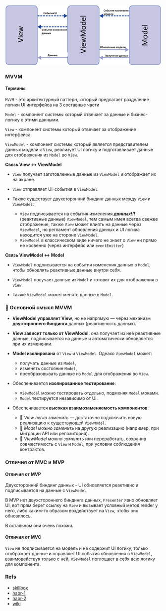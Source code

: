 ![alt text](docs/3a38f65895eec8816ccacb3388de200a.png)

### MVVM

#### Термины

`MVVM` - это архитектурный паттерн, который предлагает разделение логики UI интерфейса на 3 составные части

`Model` - компонент системы который отвечает за данные и бизнес-логику с этими данными.

`View` - компонент системы который отвечает за отображение интерфейса.

`ViewModel` - компонент системы который является представителем данных модели к `View`, реализует UI логику и подготавливает данные для отображения из `Model` во `View`.

**Связь View ↔ ViewModel**

- `View` получает заготовленные данные из `ViewModel` и отображает их на экране.

- `View` отправляет UI-события в `ViewModel`.

- Также существует двухсторонний биндинг данных между `View` и `ViewModel`:

  - `View` подписывается на события изменения <b><i>данных!!!</i></b> (реактивные данные) `ViewModel`, тем самым имея всегда свежее отображение, также `View` может влиять на данные через `ViewModel`, но регламент обновления данных и UI логика находится уже на стороне `ViewModel`.
  - `ViewModel` в классическом виде ничего не знает о `View` ни прямо не косвенно (через интерфейс или `eventEmitter`)

**Связь ViewModel ↔ Model**

- `ViewModel` подписывается на события изменения данных в `Model`, чтобы обновлять реактивные данные внутри себя.

- `ViewModel` получает данные из `Model` и готовит их для отображения в `View`.

- Также `ViewModel` может менять данные в `Model`.

### 📌 Основной смысл MVVM

- **ViewModel управляет View**, но не напрямую — через механизм **двустороннего биндинга** данных (реактивность данных).
- **View зависит только от ViewModel**: она получает из неё реактивные данные, подписывается на данные и автоматически обновляется при их изменении.
- **Model изолирована** от `View` и `ViewModel`. Однако `ViewModel` может:

  - получать данные из `Model`,
  - изменять состояние `Model`,
  - преобразовывать данные из `Model` для отображения во `View`.

- Обеспечивается **изолированное тестирование**:

  - `ViewModel` можно тестировать отдельно, подменяя `Model` моками.
  - `Model` тестируется независимо от UI.

- Обеспечивается **высокая взаимозаменяемость компонентов**:

  - 🔄 _View легко заменить_ — достаточно подключить новую реализацию к существующей `ViewModel`.
  - 🔄 _Model можно заменить_ на другую реализацию (например, при миграции API или репозитория).
  - 🔄 _ViewModel можно заменить_ или переработать, сохранив совместимость с `View` и `Model`, при условии соблюдения контрактов.

### Отличия от MVC и MVP

#### Отличия от MVP

Двухсторонний биндинг данных - UI обновляется реактивно и подписывается на данные с `ViewModel`.

В MVP нет двухстороннего биндинга данных, `Presenter` явно обновляет UI, вот прям берет ссылку на `View` и вызывает условный метод render у него, либо каким-то образом воздействует на `View`, чтобы оно обновилось.

В остальном они очень похожи.

#### Отличия от MVC

`View` не подписывается на модель и не содержит UI логику, только отображает данные и оправляет UI события обновления в `ViewModel`, взаимодействуя только с ней, `ViewModel` поглощает в себя всю логику для компонента.

### Refs

- [skillbox](https://skillbox.ru/media/code/mvvm_proektirovanie_prilozheniy_dlya_windows/?utm_source=media&utm_medium=link&utm_campaign=all_all_media_links_links_articles_all_all_skillbox)
- [habr-1](https://habr.com/ru/articles/338518/)
- [habr-2](https://habr.com/ru/articles/215605/)
- [wiki](https://en.wikipedia.org/wiki/Model%E2%80%93view%E2%80%93viewmodel)
